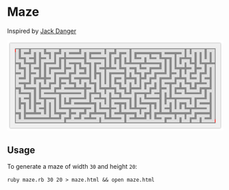 Maze
====
Inspired by [Jack Danger](https://github.com/JackDanger/maze)

![Maze Output](maze.jpg "Maze Output")

Usage
-----
To generate a maze of width `30` and height `20`:

    ruby maze.rb 30 20 > maze.html && open maze.html
